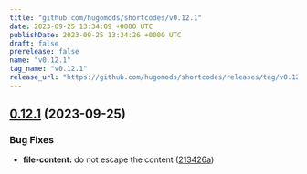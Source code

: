 ```yaml
---
title: "github.com/hugomods/shortcodes/v0.12.1"
date: 2023-09-25 13:34:09 +0000 UTC
publishDate: 2023-09-25 13:34:26 +0000 UTC
draft: false
prerelease: false
name: "v0.12.1"
tag_name: "v0.12.1"
release_url: "https://github.com/hugomods/shortcodes/releases/tag/v0.12.1"
---
```


## [0.12.1](https://github.com/hugomods/shortcodes/compare/v0.12.0...v0.12.1) (2023-09-25)


### Bug Fixes

* **file-content:** do not escape the content ([213426a](https://github.com/hugomods/shortcodes/commit/213426ac73be27146a1be4af0d75837aa94a359f))
